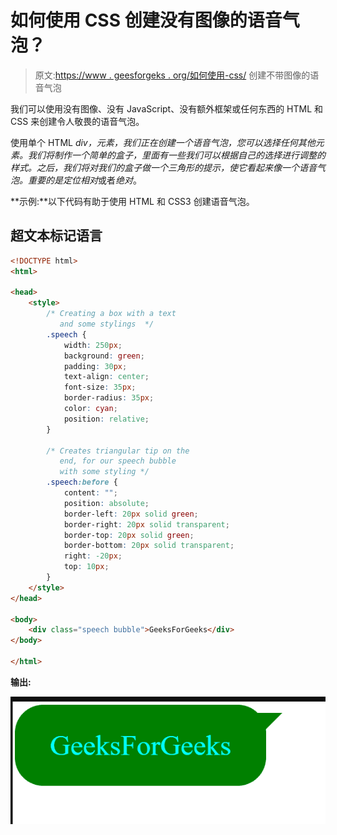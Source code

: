# 如何使用 CSS 创建没有图像的语音气泡？

> 原文:[https://www . geesforgeks . org/如何使用-css/](https://www.geeksforgeeks.org/how-to-create-speech-bubbles-without-images-using-css/) 创建不带图像的语音气泡

我们可以使用没有图像、没有 JavaScript、没有额外框架或任何东西的 HTML 和 CSS 来创建令人敬畏的语音气泡。

使用单个 HTML *div，*元素，我们正在创建一个语音气泡，您可以选择任何其他元素。我们将制作一个简单的盒子，里面有一些我们可以根据自己的选择进行调整的样式。之后，我们将对我们的盒子做一个三角形的提示，使它看起来像一个语音气泡。重要的是定位*相对*或者*绝对*。

**示例:**以下代码有助于使用 HTML 和 CSS3 创建语音气泡。

## 超文本标记语言

```html
<!DOCTYPE html>
<html>

<head>
    <style>
        /* Creating a box with a text
           and some stylings  */
        .speech {
            width: 250px;
            background: green;
            padding: 30px;
            text-align: center;
            font-size: 35px;
            border-radius: 35px;
            color: cyan;
            position: relative;
        }

        /* Creates triangular tip on the
           end, for our speech bubble 
           with some styling */
        .speech:before {
            content: "";
            position: absolute;
            border-left: 20px solid green;
            border-right: 20px solid transparent;
            border-top: 20px solid green;
            border-bottom: 20px solid transparent;
            right: -20px;
            top: 10px;
        }
    </style>
</head>

<body>
    <div class="speech bubble">GeeksForGeeks</div>
</body>

</html>
```

**输出:**

![](img/e213e03ea19fc4d1673915693fe9840a.png)